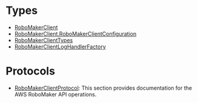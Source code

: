 # Types

  - [RoboMakerClient](/aws-sdk-swift/reference/0.x/AWSRoboMaker/RoboMakerClient)
  - [RoboMakerClient.RoboMakerClientConfiguration](/aws-sdk-swift/reference/0.x/AWSRoboMaker/RoboMakerClient_RoboMakerClientConfiguration)
  - [RoboMakerClientTypes](/aws-sdk-swift/reference/0.x/AWSRoboMaker/RoboMakerClientTypes)
  - [RoboMakerClientLogHandlerFactory](/aws-sdk-swift/reference/0.x/AWSRoboMaker/RoboMakerClientLogHandlerFactory)

# Protocols

  - [RoboMakerClientProtocol](/aws-sdk-swift/reference/0.x/AWSRoboMaker/RoboMakerClientProtocol):
    This section provides documentation for the AWS RoboMaker API operations.
